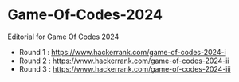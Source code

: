# Game-Of-Codes-2024
Editorial for Game Of Codes 2024

- Round 1 : https://www.hackerrank.com/game-of-codes-2024-i
- Round 2 : https://www.hackerrank.com/game-of-codes-2024-ii
- Round 3 : https://www.hackerrank.com/game-of-codes-2024-iii
